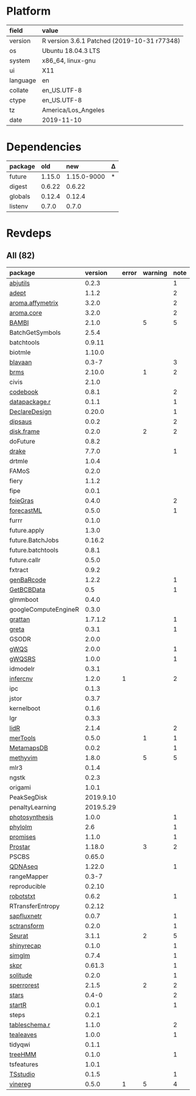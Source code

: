 # Platform

|field    |value                                       |
|:--------|:-------------------------------------------|
|version  |R version 3.6.1 Patched (2019-10-31 r77348) |
|os       |Ubuntu 18.04.3 LTS                          |
|system   |x86_64, linux-gnu                           |
|ui       |X11                                         |
|language |en                                          |
|collate  |en_US.UTF-8                                 |
|ctype    |en_US.UTF-8                                 |
|tz       |America/Los_Angeles                         |
|date     |2019-11-10                                  |

# Dependencies

|package |old    |new         |Δ  |
|:-------|:------|:-----------|:--|
|future  |1.15.0 |1.15.0-9000 |*  |
|digest  |0.6.22 |0.6.22      |   |
|globals |0.12.4 |0.12.4      |   |
|listenv |0.7.0  |0.7.0       |   |

# Revdeps

## All (82)

|package                                         |version   |error |warning |note |
|:-----------------------------------------------|:---------|:-----|:-------|:----|
|[abjutils](problems.md#abjutils)                |0.2.3     |      |        |1    |
|[adept](problems.md#adept)                      |1.1.2     |      |        |2    |
|[aroma.affymetrix](problems.md#aromaaffymetrix) |3.2.0     |      |        |2    |
|[aroma.core](problems.md#aromacore)             |3.2.0     |      |        |2    |
|[BAMBI](problems.md#bambi)                      |2.1.0     |      |5       |5    |
|BatchGetSymbols                                 |2.5.4     |      |        |     |
|batchtools                                      |0.9.11    |      |        |     |
|biotmle                                         |1.10.0    |      |        |     |
|[blavaan](problems.md#blavaan)                  |0.3-7     |      |        |3    |
|[brms](problems.md#brms)                        |2.10.0    |      |1       |2    |
|civis                                           |2.1.0     |      |        |     |
|[codebook](problems.md#codebook)                |0.8.1     |      |        |2    |
|[datapackage.r](problems.md#datapackager)       |0.1.1     |      |        |1    |
|[DeclareDesign](problems.md#declaredesign)      |0.20.0    |      |        |1    |
|[dipsaus](problems.md#dipsaus)                  |0.0.2     |      |        |2    |
|[disk.frame](problems.md#diskframe)             |0.2.0     |      |2       |2    |
|doFuture                                        |0.8.2     |      |        |     |
|[drake](problems.md#drake)                      |7.7.0     |      |        |1    |
|drtmle                                          |1.0.4     |      |        |     |
|FAMoS                                           |0.2.0     |      |        |     |
|fiery                                           |1.1.2     |      |        |     |
|fipe                                            |0.0.1     |      |        |     |
|[foieGras](problems.md#foiegras)                |0.4.0     |      |        |2    |
|[forecastML](problems.md#forecastml)            |0.5.0     |      |        |1    |
|furrr                                           |0.1.0     |      |        |     |
|future.apply                                    |1.3.0     |      |        |     |
|future.BatchJobs                                |0.16.2    |      |        |     |
|future.batchtools                               |0.8.1     |      |        |     |
|future.callr                                    |0.5.0     |      |        |     |
|fxtract                                         |0.9.2     |      |        |     |
|[genBaRcode](problems.md#genbarcode)            |1.2.2     |      |        |1    |
|[GetBCBData](problems.md#getbcbdata)            |0.5       |      |        |1    |
|glmmboot                                        |0.4.0     |      |        |     |
|googleComputeEngineR                            |0.3.0     |      |        |     |
|[grattan](problems.md#grattan)                  |1.7.1.2   |      |        |1    |
|[greta](problems.md#greta)                      |0.3.1     |      |        |1    |
|GSODR                                           |2.0.0     |      |        |     |
|[gWQS](problems.md#gwqs)                        |2.0.0     |      |        |1    |
|[gWQSRS](problems.md#gwqsrs)                    |1.0.0     |      |        |1    |
|idmodelr                                        |0.3.1     |      |        |     |
|[infercnv](problems.md#infercnv)                |1.2.0     |1     |        |2    |
|ipc                                             |0.1.3     |      |        |     |
|jstor                                           |0.3.7     |      |        |     |
|kernelboot                                      |0.1.6     |      |        |     |
|lgr                                             |0.3.3     |      |        |     |
|[lidR](problems.md#lidr)                        |2.1.4     |      |        |2    |
|[merTools](problems.md#mertools)                |0.5.0     |      |1       |1    |
|[MetamapsDB](problems.md#metamapsdb)            |0.0.2     |      |        |1    |
|[methyvim](problems.md#methyvim)                |1.8.0     |      |5       |5    |
|mlr3                                            |0.1.4     |      |        |     |
|ngstk                                           |0.2.3     |      |        |     |
|origami                                         |1.0.1     |      |        |     |
|PeakSegDisk                                     |2019.9.10 |      |        |     |
|penaltyLearning                                 |2019.5.29 |      |        |     |
|[photosynthesis](problems.md#photosynthesis)    |1.0.0     |      |        |1    |
|[phylolm](problems.md#phylolm)                  |2.6       |      |        |1    |
|[promises](problems.md#promises)                |1.1.0     |      |        |1    |
|[Prostar](problems.md#prostar)                  |1.18.0    |      |3       |2    |
|PSCBS                                           |0.65.0    |      |        |     |
|[QDNAseq](problems.md#qdnaseq)                  |1.22.0    |      |        |1    |
|rangeMapper                                     |0.3-7     |      |        |     |
|reproducible                                    |0.2.10    |      |        |     |
|[robotstxt](problems.md#robotstxt)              |0.6.2     |      |        |1    |
|RTransferEntropy                                |0.2.12    |      |        |     |
|[sapfluxnetr](problems.md#sapfluxnetr)          |0.0.7     |      |        |1    |
|[sctransform](problems.md#sctransform)          |0.2.0     |      |        |1    |
|[Seurat](problems.md#seurat)                    |3.1.1     |      |2       |5    |
|[shinyrecap](problems.md#shinyrecap)            |0.1.0     |      |        |1    |
|[simglm](problems.md#simglm)                    |0.7.4     |      |        |1    |
|[skpr](problems.md#skpr)                        |0.61.3    |      |        |1    |
|[solitude](problems.md#solitude)                |0.2.0     |      |        |1    |
|[sperrorest](problems.md#sperrorest)            |2.1.5     |      |2       |2    |
|[stars](problems.md#stars)                      |0.4-0     |      |        |2    |
|[startR](problems.md#startr)                    |0.0.1     |      |        |1    |
|steps                                           |0.2.1     |      |        |     |
|[tableschema.r](problems.md#tableschemar)       |1.1.0     |      |        |2    |
|[tealeaves](problems.md#tealeaves)              |1.0.0     |      |        |1    |
|tidyqwi                                         |0.1.1     |      |        |     |
|[treeHMM](problems.md#treehmm)                  |0.1.0     |      |        |1    |
|tsfeatures                                      |1.0.1     |      |        |     |
|[TSstudio](problems.md#tsstudio)                |0.1.5     |      |        |1    |
|[vinereg](problems.md#vinereg)                  |0.5.0     |1     |5       |4    |

